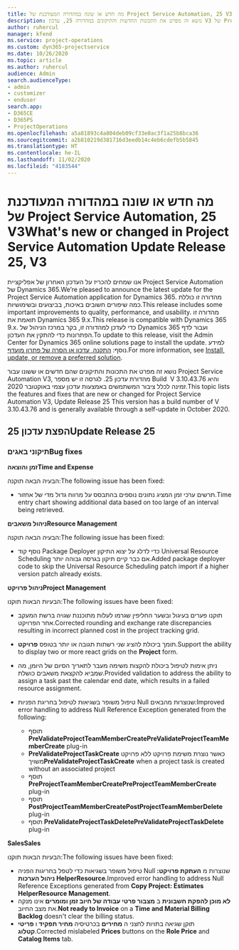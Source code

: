 ```yaml
---
title: מה חדש או שונה במהדורה המעודכנת של Project Service Automation, 25 V3
description: נושא זה מפרט את התכונות החדשות והתיקונים במהדורה 25, עדכון V3 של Project Service Automation.
author: ruhercul
manager: kfend
ms.service: project-operations
ms.custom: dyn365-projectservice
ms.date: 10/26/2020
ms.topic: article
ms.author: ruhercul
audience: Admin
search.audienceType:
- admin
- customizer
- enduser
search.app:
- D365CE
- D365PS
- ProjectOperations
ms.openlocfilehash: a5a81893c4a804deb09cf33e0ac3f1a25b8bca36
ms.sourcegitcommit: a2b810219d381716d3eedb14c4eb6cdefb5b5845
ms.translationtype: HT
ms.contentlocale: he-IL
ms.lasthandoff: 11/02/2020
ms.locfileid: "4183544"
---
```

# <a name="whats-new-or-changed-in-project-service-automation-update-release-25-v3"></a><span data-ttu-id="c80ba-103">מה חדש או שונה במהדורה המעודכנת של Project Service Automation, 25 V3</span><span class="sxs-lookup"><span data-stu-id="c80ba-103">What's new or changed in Project Service Automation Update Release 25, V3</span></span>

<span data-ttu-id="c80ba-104">אנו שמחים להכריז על העדכון האחרון של אפליקציית Project Service Automation של Dynamics 365.</span><span class="sxs-lookup"><span data-stu-id="c80ba-104">We’re pleased to announce the latest update for the Project Service Automation application for Dynamics 365.</span></span> <span data-ttu-id="c80ba-105">מהדורה זו כוללת כמה שיפורים חשובים באיכות, בביצועים ובשימושיות.</span><span class="sxs-lookup"><span data-stu-id="c80ba-105">This release includes some important improvements to quality, performance, and usability.</span></span> <span data-ttu-id="c80ba-106">מהדורה זו תואמת את Dynamics 365 9.x.</span><span class="sxs-lookup"><span data-stu-id="c80ba-106">This release is compatible with Dynamics 365 9.x.</span></span> <span data-ttu-id="c80ba-107">כדי לעדכן למהדורה זו, בקר במרכז הניהול של Dynamics 365 ועבור לדף הפתרונות כדי להתקין את העדכון.</span><span class="sxs-lookup"><span data-stu-id="c80ba-107">To update to this release, visit the Admin Center for Dynamics 365 online solutions page to install the update.</span></span> <span data-ttu-id="c80ba-108">למידע נוסף: [התקנה, עדכון או הסרה של פתרון מועדף](https://docs.microsoft.com/power-platform/admin/install-remove-preferred-solution).</span><span class="sxs-lookup"><span data-stu-id="c80ba-108">For more information, see [Install, update, or remove a preferred solution](https://docs.microsoft.com/power-platform/admin/install-remove-preferred-solution).</span></span>

<span data-ttu-id="c80ba-109">נושא זה מפרט את התכונות והתיקונים שהם חדשים או ששונו עבור Project Service Automation V3, מהדורת עדכון 25. לגרסה זו יש מספר Build ‏ V 3.10.43.76 והיא זמינה לכלל ציבור המשתמשים באמצעות עדכון עצמי באוקטובר 2020.</span><span class="sxs-lookup"><span data-stu-id="c80ba-109">This topic lists the features and fixes that are new or changed for Project Service Automation V3, Update Release 25 This version has a build number of V 3.10.43.76 and is generally available through a self-update in October 2020.</span></span>

## <a name="update-release-25"></a><span data-ttu-id="c80ba-110">הפצת עדכון 25</span><span class="sxs-lookup"><span data-stu-id="c80ba-110">Update Release 25</span></span>

### <a name="bug-fixes"></a><span data-ttu-id="c80ba-111">תיקוני באגים</span><span class="sxs-lookup"><span data-stu-id="c80ba-111">Bug fixes</span></span>

<span data-ttu-id="c80ba-112">**זמן והוצאה**</span><span class="sxs-lookup"><span data-stu-id="c80ba-112">**Time and Expense**</span></span>

<span data-ttu-id="c80ba-113">הבעיה הבאה תוקנה:</span><span class="sxs-lookup"><span data-stu-id="c80ba-113">The following issue has been fixed:</span></span>

- <span data-ttu-id="c80ba-114">תרשים ערכי זמן המציג נתונים נוספים בהתבסס על מרווח גדול מדי של אחזור.</span><span class="sxs-lookup"><span data-stu-id="c80ba-114">Time entry chart showing additional data based on too large of an interval being retrieved.</span></span>

<span data-ttu-id="c80ba-115">**ניהול משאבים**</span><span class="sxs-lookup"><span data-stu-id="c80ba-115">**Resource Management**</span></span>

<span data-ttu-id="c80ba-116">הבעיה הבאה תוקנה:</span><span class="sxs-lookup"><span data-stu-id="c80ba-116">The following issue has been fixed:</span></span>

- <span data-ttu-id="c80ba-117">נוסף קוד Package Deployer כדי לדלג על יצוא התיקון Universal Resource Scheduling אם כבר קיים תיקון בגרסה גבוהה יותר.</span><span class="sxs-lookup"><span data-stu-id="c80ba-117">Added package deployer code to skip the Universal Resource Scheduling patch import if a higher version patch already exists.</span></span>

<span data-ttu-id="c80ba-118">**ניהול פרויקט**</span><span class="sxs-lookup"><span data-stu-id="c80ba-118">**Project Management**</span></span>

<span data-ttu-id="c80ba-119">הבעיות הבאות תוקנו:</span><span class="sxs-lookup"><span data-stu-id="c80ba-119">The following issues have been fixed:</span></span>

- <span data-ttu-id="c80ba-120">תוקנו פערים בעיגול ובשער החליפין שגרמו לעלות מתוכננת שגויה ברשת המעקב אחר הפרויקט.</span><span class="sxs-lookup"><span data-stu-id="c80ba-120">Corrected rounding and exchange rate discrepancies resulting in incorrect planned cost in the project tracking grid.</span></span>
- <span data-ttu-id="c80ba-121">תומך ביכולת להציג שני רשתות תגובה או יותר בטופס **פרויקט**.</span><span class="sxs-lookup"><span data-stu-id="c80ba-121">Support the ability to display two or more react grids on the **Project** form.</span></span>
- <span data-ttu-id="c80ba-122">ניתן אימות לטיפול ביכולת להקצות משימה מעבר לתאריך הסיום של היומן, מה שמביא להקצאת משאבים כושלת.</span><span class="sxs-lookup"><span data-stu-id="c80ba-122">Provided validation to address the ability to assign a task past the calendar end date, which results in a failed resource assignment.</span></span>
- <span data-ttu-id="c80ba-123">טיפול משופר בשגיאות לטיפול בחריגת הפניות Null שנוצרות מהבאים:</span><span class="sxs-lookup"><span data-stu-id="c80ba-123">Improved error handling to address Null Reference Exception generated from the following:</span></span>

    - <span data-ttu-id="c80ba-124">תוסף **PreValidateProjectTeamMemberCreate**</span><span class="sxs-lookup"><span data-stu-id="c80ba-124">**PreValidateProjectTeamMemberCreate** plug-in</span></span>
    - <span data-ttu-id="c80ba-125">**PreValidateProjectTaskCreate** כאשר נוצרת משימת פרויקט ללא פרויקט משויך</span><span class="sxs-lookup"><span data-stu-id="c80ba-125">**PreValidateProjectTaskCreate** when a project task is created without an associated project</span></span>
    - <span data-ttu-id="c80ba-126">תוסף **PreProjectTeamMemberCreate**</span><span class="sxs-lookup"><span data-stu-id="c80ba-126">**PreProjectTeamMemberCreate** plug-in</span></span>
    - <span data-ttu-id="c80ba-127">תוסף **PostProjectTeamMemberCreate**</span><span class="sxs-lookup"><span data-stu-id="c80ba-127">**PostProjectTeamMemberDelete** plug-in</span></span>
    - <span data-ttu-id="c80ba-128">תוסף **PreValidateProjectTaskDelete**</span><span class="sxs-lookup"><span data-stu-id="c80ba-128">**PreValidateProjectTaskDelete** plug-in</span></span>

<span data-ttu-id="c80ba-129">**Sales**</span><span class="sxs-lookup"><span data-stu-id="c80ba-129">**Sales**</span></span>

<span data-ttu-id="c80ba-130">הבעיות הבאות תוקנו:</span><span class="sxs-lookup"><span data-stu-id="c80ba-130">The following issues have been fixed:</span></span>

- <span data-ttu-id="c80ba-131">טיפול משופר בשגיאות כדי לטפל בחריגות הפניה Null שנוצרות מ **העתקת פרויקט: ניהול הערכות HelperResource**.</span><span class="sxs-lookup"><span data-stu-id="c80ba-131">Improved error handling to address Null Reference Exceptions generated from **Copy Project: Estimates HelperResource Management**.</span></span>
- <span data-ttu-id="c80ba-132">**לא מוכן להפקת חשבונית** ב **מצבור פרטי עבודה של חיוב זמן ומומרים** אינו מנקה את מצב החיוב.</span><span class="sxs-lookup"><span data-stu-id="c80ba-132">**Not ready to Invoice** on a **Time and Material Billing Backlog** doesn't clear the billing status.</span></span>
- <span data-ttu-id="c80ba-133">תוקן שגיאה בתויות לחצני ה **מחירים** בכרטיסיה **מחיר תפקיד** ו **פריטי קטלוג**.</span><span class="sxs-lookup"><span data-stu-id="c80ba-133">Corrected mislabeled **Prices** buttons on the **Role Price** and **Catalog Items** tab.</span></span>
